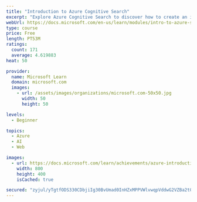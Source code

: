 ```yaml
---
title: "Introduction to Azure Cognitive Search"
excerpt: "Explore Azure Cognitive Search to discover how to create an index, import data, and query the index for better search results."
webUrl: https://docs.microsoft.com/en-us/learn/modules/intro-to-azure-search/
type: course
price: Free
length: PT53M
ratings:
  count: 171
  average: 4.619883
heat: 50

provider:
  name: Microsoft Learn
  domain: microsoft.com
  images:
    - url: /assets/images/organizations/microsoft.com-50x50.jpg
      width: 50
      height: 50

levels:
  - Beginner

topics:
  - Azure
  - AI
  - Web

images:
  - url: https://docs.microsoft.com/learn/achievements/azure-introduction-to-azure-search-social.png
    width: 800
    height: 400
    isCached: true

secured: "zyjul/yTgtfODS330CDbjiIg30BvUmad0InHZxMPPVWlvwqpVddwG2VZBa2t0ipdaNxGoXG7TW0u3ttTbylHXDMDbWw7vtrG9LGknq5RT7TRzU+PP/YF6JcsKFzGgHBLbWHoBhKug3wKMZNFZmYPrjSREr3gmzwOpndeqTgv8kpAL1DVjiCkOPdMDI5RMhkZEJGzKvmDXg7PFfCLkvtvsjJhHd89i1hMyi0JGugdWWSRvFRFa7LxaUyk0726U2rmUzcJoEI5z19WTYWUy7Paj4Sf+E6koKSZ9LZPWoHhFSQ0pG4swg2gqgdFGUUiCK5b3y6UwzUeF55GseOBAf8IBabgmXQCLs7elHLKF//TY6pCU34UPdDu9EnJujljlOGVCCxgixz8mbAZIuM9ErVI2G3uMLwNV4irtn6b/ZZ923g=;Z4GiMK9c6ue+KXIMvFaBZw=="
---
```


